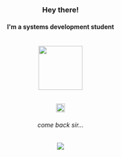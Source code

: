 <h3 display="flex", align="center">Hey there!</h3>
<h4 display="flex", align="center">I'm a systems development student</h3>
<br>
  <div align="center">
    <img src="https://i.giphy.com/media/KzJkzjggfGN5Py6nkT/200.webp" width="100">
  </div>
  
<!-- #### `` Learning ``
  
<div display="flex">
  <img src="https://img.shields.io/badge/HTML5-E34F26?style=for-the-badge&logo=html5&logoColor=white">
  <img src="https://img.shields.io/badge/CSS3-1572B6?style=for-the-badge&logo=css3&logoColor=white">
  <img src="https://img.shields.io/badge/Sass-CC6699?style=for-the-badge&logo=sass&logoColor=white">
  <img src="https://img.shields.io/badge/Bootstrap-563D7C?style=for-the-badge&logo=bootstrap&logoColor=white">
  <img src="https://img.shields.io/badge/JavaScript-323330?style=for-the-badge&logo=javascript&logoColor=F7DF1E">
  <img src="https://img.shields.io/badge/Node.js-339933?style=for-the-badge&logo=nodedotjs&logoColor=white">
  <img src="https://img.shields.io/badge/npm-CB3837?style=for-the-badge&logo=npm&logoColor=white">
  <img src="https://img.shields.io/badge/GIT-E44C30?style=for-the-badge&logo=git&logoColor=white">
  <img src="https://img.shields.io/badge/Ionic-3880FF?style=for-the-badge&logo=ionic&logoColor=white">
  <img src="https://img.shields.io/badge/MySQL-005C84?style=for-the-badge&logo=mysql&logoColor=white">
  <img src="https://img.shields.io/badge/Xampp-F37623?style=for-the-badge&logo=xampp&logoColor=white">
  <img src="https://img.shields.io/badge/Java-E34F26?style=for-the-badge&logo=java&logoColor=white">
  <img src="https://img.shields.io/badge/Spring-6DB33F?style=for-the-badge&logo=spring&logoColor=white">
  <img src="https://img.shields.io/badge/TypeScript-007ACC?style=for-the-badge&logo=typescript&logoColor=white">
  <img src="https://img.shields.io/badge/Arduino-00979D?style=for-the-badge&logo=Arduino&logoColor=white">
  <img src="https://img.shields.io/badge/Mx_Linux-10A0CC?style=for-the-badge&logo=mx-linux&logoColor=white">
</div>


  
------- -->
  
<!-- <div align="center">
  <a href="https://www.instagram.com/m9arthur/">
    <img align="center" alt="Arthur's Instagram" width="22px" src="https://raw.githubusercontent.com/hussainweb/hussainweb/main/icons/instagram.png" />
  </a>
  <a href="https://www.linkedin.com/in/arthur-marques-937148232/">
    <img align="center" alt="Arthur's LinkedIn" width="22px" src="https://raw.githubusercontent.com/peterthehan/peterthehan/master/assets/linkedin.svg" />
  </a>
</div> -->
<br>
<p align="center">
<!--<a href="https://twitter.com/lrdarthur" target="_blank"><img align="center" src="https://cdn.jsdelivr.net/npm/simple-icons@3.0.1/icons/twitter.svg" alt="dephraiim" height="20" width="20" /></a>-->
<a href="https://www.linkedin.com/in/arthur-marques-de-oliveira-937148232/" target="_blank"><img align="center" src="https://cdn.jsdelivr.net/npm/simple-icons@3.0.1/icons/linkedin.svg" alt="dephraiim" height="20" width="20" /></a>
</p>

<h6 display="flex", align="center"><i>come back sir...</i></h5>

<p align="center">
  <img src="https://capsule-render.vercel.app/api?type=waving&color=violet&height=60&section=footer&width=100"/>
</p>
<!-- ![Snake animation](https://github.com/arthurm9/arthurm9/blob/output/github-contribution-grid-snake.svg) -->
